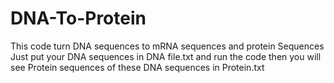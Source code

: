 # DNA-To-Protein
This code turn DNA sequences to mRNA sequences and protein Sequences
Just put your DNA sequences in DNA file.txt and run the code then you will see Protein sequences of these DNA sequences in Protein.txt 
